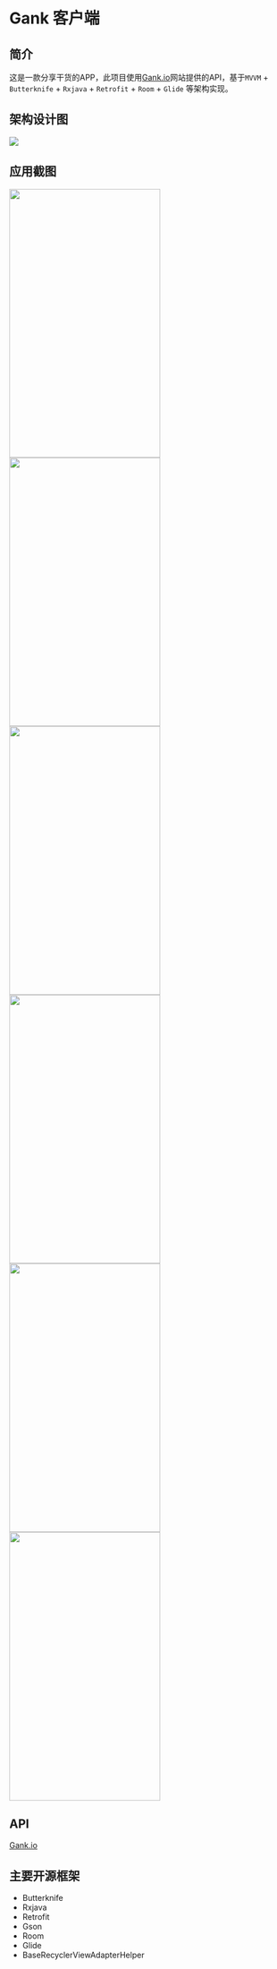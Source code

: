 # Gank 客户端

## 简介

这是一款分享干货的APP，此项目使用[Gank.io](http://gank.io/)网站提供的API，基于`MVVM` + `Butterknife` + `Rxjava` + `Retrofit` + `Room` + `Glide` 等架构实现。

## 架构设计图

<img src="https://github.com/chenshuaiyu/Gank/blob/master/assets/架构设计图.PNG"/>

## 应用截图

<img src="https://github.com/chenshuaiyu/Gank/blob/master/screenshot/Screenshot_1566525765.png" height="480px" width="270px"/> <img src="https://github.com/chenshuaiyu/Gank/blob/master/screenshot/Screenshot_1566525926.png" height="480px" width="270px"/> <img src="https://github.com/chenshuaiyu/Gank/blob/master/screenshot/Screenshot_1566525935.png" height="480px" width="270px"/><img src="https://github.com/chenshuaiyu/Gank/blob/master/screenshot/Screenshot_1566525986.png" height="480px" width="270px"/> <img src="https://github.com/chenshuaiyu/Gank/blob/master/screenshot/Screenshot_1566526043.png" height="480px" width="270px"/> <img src="https://github.com/chenshuaiyu/Gank/blob/master/screenshot/Screenshot_1566526090.png" height="480px" width="270px"/>

## API

[Gank.io](http://gank.io/)

## 主要开源框架

- Butterknife
- Rxjava
- Retrofit
- Gson
- Room
- Glide
- BaseRecyclerViewAdapterHelper